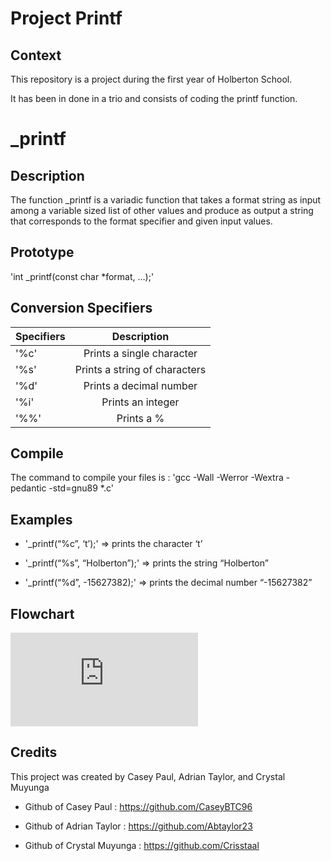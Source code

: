 # Project Printf

## Context

This repository is a project during the first year of Holberton School.

It has been in done in a trio and consists of coding the printf function.

# _printf

## Description

The function _printf is a variadic function that takes a format string as input among a variable sized list of other values and produce as output a string that corresponds to the format specifier and given input values.

## Prototype

  'int _printf(const char *format, …);'

## Conversion Specifiers

| Specifiers | 	Description |
| ------------ |:--------------:|
|'%c'	       | Prints a single character      |
|'%s'          | Prints a string of characters  |
|'%d'	       | Prints a decimal number        |
|'%i'	       | Prints an integer              |
|'%%'	       | Prints a %                     |
 
## Compile

The command to compile your files is :
 'gcc -Wall -Werror -Wextra -pedantic -std=gnu89 *.c'

## Examples

- '_printf(“%c”, ‘t’);' => prints the character ‘t’

- '_printf(“%s”, “Holberton”);' => prints the string “Holberton”

- '_printf(“%d”, -15627382);' => prints the decimal number “-15627382”

## Flowchart

![enter image descriptiion here](https://slack-files.com/files-pri-safe/T0423U1MW21-F064ECGS6KX/printf.drawio.pdf?c=1699372169-79d4cc6f349a6952)

## Credits

This project was created by Casey Paul, Adrian Taylor, and Crystal Muyunga

- Github of Casey Paul : https://github.com/CaseyBTC96

- Github of Adrian Taylor : https://github.com/Abtaylor23

- Github of Crystal Muyunga : https://github.com/Crisstaal
